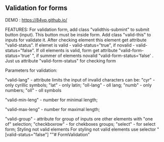 Validation for forms
-------------------------------------------------------------
 DEMO : https://84vp.github.io/

FEATURES:
For validation form, add class "validthis-submint" to submit button (input). This button must be inside form. Add class "valid-this" to inputs for validate it. 
After checking element this element get attribute "valid-status". If elemet is valid - valid-status="true", if novalid - valid-status="false". 
If oll elements is valid, form get attribute "valid-form-status='true' ", if summer of elements novalid "valid-form-status='false' . 
Just us attribute "valid-form-status" for checking form

Parameters for validation:

"valid-lang" - attribute limits the input of invalid characters 
can be: "cyr" - only cyrillic symbols; 
"lat" - only latin; 
"oll-lang" - oll lang; 
"numb" - only numbers; 
"oll" - oll symbols

"valid-min-leng" - number for minimal length;

"valid-max-leng" - number for maximal length;

"valid-group" - attribute for group of inputs ore other elements with "one of" selection; 
"checkboxrow" - for chekboxes groups; 
"select" - for select form;
Styling not valid elements
For styling not valid elements use selector "[valid-status="false"] ""# FormValidation" 
